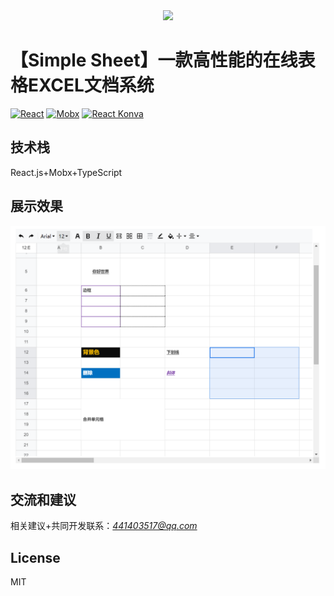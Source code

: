 
<div align="center">
<img src="https://p1-juejin.byteimg.com/tos-cn-i-k3u1fbpfcp/240e267a91f14906a039e3c62ae5a100~tplv-k3u1fbpfcp-watermark.image?" />
</div>

# 【Simple Sheet】一款高性能的在线表格EXCEL文档系统
[![React](https://img.shields.io/badge/React-17.0.0-brightgreen)](https://redis.io/)
[![Mobx](https://img.shields.io/badge/Mobx-5.9.0-brightgreen)](https://mobx.js.org/react-integration.html)
[![React Konva](https://img.shields.io/badge/React%20Konva-18.3.2-brightgreen)](https://konvajs.org/docs/react/index.html)

## 技术栈


React.js+Mobx+TypeScript 


## 展示效果

![](https://github.com/lvming6816077/simple-sheet/blob/main/example/imgs/5132BB7D-C48F-4bab-848B-2F33767F1135.png)


## 交流和建议

相关建议+共同开发联系：*441403517@qq.com*

## License

MIT




